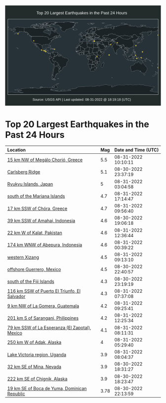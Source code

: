 ![Map](./map.png)

# Top 20 Largest Earthquakes in the Past 24 Hours

| Location | Mag | Date and Time (UTC) |
|:---|:---|:---|
| [15 km NW of Megálo Chorió, Greece](https://earthquake.usgs.gov/earthquakes/eventpage/us7000i3yp) | 5.5 | 08-31-2022 10:10:11 |
| [Carlsberg Ridge](https://earthquake.usgs.gov/earthquakes/eventpage/us7000i3v0) | 5.1 | 08-30-2022 23:37:19 |
| [Ryukyu Islands, Japan](https://earthquake.usgs.gov/earthquakes/eventpage/us7000i3w5) | 5 | 08-31-2022 03:04:58 |
| [south of the Mariana Islands](https://earthquake.usgs.gov/earthquakes/eventpage/us7000i42s) | 4.7 | 08-31-2022 17:14:47 |
| [17 km SSW of Chóra, Greece](https://earthquake.usgs.gov/earthquakes/eventpage/us7000i3ym) | 4.7 | 08-31-2022 09:56:40 |
| [39 km SSW of Amahai, Indonesia](https://earthquake.usgs.gov/earthquakes/eventpage/us7000i3ry) | 4.6 | 08-30-2022 19:06:18 |
| [22 km W of Kalat, Pakistan](https://earthquake.usgs.gov/earthquakes/eventpage/us7000i3zb) | 4.6 | 08-31-2022 12:36:44 |
| [174 km WNW of Abepura, Indonesia](https://earthquake.usgs.gov/earthquakes/eventpage/us7000i3vf) | 4.6 | 08-31-2022 00:39:22 |
| [western Xizang](https://earthquake.usgs.gov/earthquakes/eventpage/us7000i3yg) | 4.5 | 08-31-2022 09:13:10 |
| [offshore Guerrero, Mexico](https://earthquake.usgs.gov/earthquakes/eventpage/us7000i3ul) | 4.5 | 08-30-2022 22:40:57 |
| [south of the Fiji Islands](https://earthquake.usgs.gov/earthquakes/eventpage/us7000i3uu) | 4.3 | 08-30-2022 23:19:19 |
| [116 km SSW of Puerto El Triunfo, El Salvador](https://earthquake.usgs.gov/earthquakes/eventpage/us7000i3xv) | 4.3 | 08-31-2022 07:37:08 |
| [9 km NW of La Gomera, Guatemala](https://earthquake.usgs.gov/earthquakes/eventpage/us7000i3yi) | 4.2 | 08-31-2022 09:25:41 |
| [201 km S of Sarangani, Philippines](https://earthquake.usgs.gov/earthquakes/eventpage/us7000i3z9) | 4.2 | 08-31-2022 12:25:34 |
| [79 km SSW of La Esperanza (El Zapotal), Mexico](https://earthquake.usgs.gov/earthquakes/eventpage/us7000i3ya) | 4.1 | 08-31-2022 08:11:31 |
| [250 km W of Adak, Alaska](https://earthquake.usgs.gov/earthquakes/eventpage/us7000i3x4) | 4 | 08-31-2022 05:29:40 |
| [Lake Victoria region, Uganda](https://earthquake.usgs.gov/earthquakes/eventpage/us7000i3yv) | 3.9 | 08-31-2022 08:04:37 |
| [32 km SE of Mina, Nevada](https://earthquake.usgs.gov/earthquakes/eventpage/nn00846122) | 3.9 | 08-30-2022 18:31:27 |
| [222 km SE of Chignik, Alaska](https://earthquake.usgs.gov/earthquakes/eventpage/ak022b4iwtja) | 3.9 | 08-30-2022 18:23:47 |
| [19 km SE of Boca de Yuma, Dominican Republic](https://earthquake.usgs.gov/earthquakes/eventpage/pr2022242000) | 3.78 | 08-30-2022 22:13:59 |
